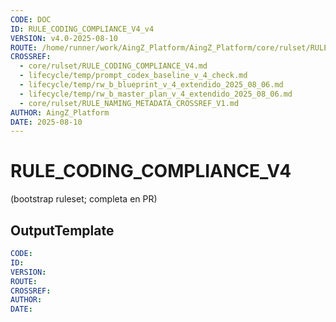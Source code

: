 ```yaml
---
CODE: DOC
ID: RULE_CODING_COMPLIANCE_V4_v4
VERSION: v4.0-2025-08-10
ROUTE: /home/runner/work/AingZ_Platform/AingZ_Platform/core/rulset/RULE_CODING_COMPLIANCE_V4.md
CROSSREF:
  - core/rulset/RULE_CODING_COMPLIANCE_V4.md
  - lifecycle/temp/prompt_codex_baseline_v_4_check.md
  - lifecycle/temp/rw_b_blueprint_v_4_extendido_2025_08_06.md
  - lifecycle/temp/rw_b_master_plan_v_4_extendido_2025_08_06.md
  - core/rulset/RULE_NAMING_METADATA_CROSSREF_V1.md
AUTHOR: AingZ_Platform
DATE: 2025-08-10
---
```

# RULE_CODING_COMPLIANCE_V4

(bootstrap ruleset; completa en PR)

## OutputTemplate
```yaml
CODE:
ID:
VERSION:
ROUTE:
CROSSREF:
AUTHOR:
DATE:
```
